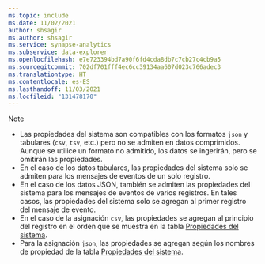 ```yaml
---
ms.topic: include
ms.date: 11/02/2021
author: shsagir
ms.author: shsagir
ms.service: synapse-analytics
ms.subservice: data-explorer
ms.openlocfilehash: e7e723394bd7a90f6fd4cda8db7c7cb27c4cb9a5
ms.sourcegitcommit: 702df701fff4ec6cc39134aa607d023c766adec3
ms.translationtype: HT
ms.contentlocale: es-ES
ms.lasthandoff: 11/03/2021
ms.locfileid: "131478170"
---
```

> [!NOTE]
> * Las propiedades del sistema son compatibles con los formatos `json` y tabulares (`csv`, `tsv`, etc.) pero no se admiten en datos comprimidos. Aunque se utilice un formato no admitido, los datos se ingerirán, pero se omitirán las propiedades.
> * En el caso de los datos tabulares, las propiedades del sistema solo se admiten para los mensajes de eventos de un solo registro.
> * En el caso de los datos JSON, también se admiten las propiedades del sistema para los mensajes de eventos de varios registros. En tales casos, las propiedades del sistema solo se agregan al primer registro del mensaje de evento. 
> * En el caso de la asignación `csv`, las propiedades se agregan al principio del registro en el orden que se muestra en la tabla [Propiedades del sistema](../ingest-data/data-explorer-ingest-event-hub-overview.md#system-properties).
> * Para la asignación `json`, las propiedades se agregan según los nombres de propiedad de la tabla [Propiedades del sistema](../ingest-data/data-explorer-ingest-event-hub-overview.md#system-properties).
